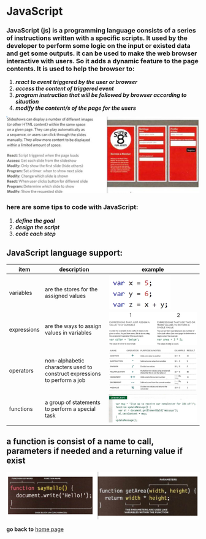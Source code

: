# JavaScript
### JavaScript (js) is a programming language consists of a series of instructions written with a specific scripts. It used by the developer to perform some logic on the input or existed data and get some outputs. it can be used to make the web browser interactive with users. So it adds a dynamic feature to the page contents. It is used to help the browser to:
  1. **_react to event triggered by the user or browser_**
  2. **_access the content of triggered event_**
  3. **_program instruction that will be followed by browser according to situation_**
  4. **_modify the content/s of the page for the users_**

![example2](example2.jpg)

### here are some tips to code with JavaScript:
  1. **_define the goal_**
  2. **_design the script_**
  3. **_code each step_**

## JavaScript language support:
| item        | description | example |
| ----------- | ----------- | ------- |
| variables   | are the stores for the assigned values | ![var](variables.jpg) |
| expressions | are the ways to assign values in variables | ![exp ](expression.jpg) |
| operators   | non-alphabetic characters used to construct expressions to perform a job | ![opa](arithmeticoperators.jpg) |
| functions   | a group of statements to perform a special task | ![func](function.jpg) |

## a function is consist of a name to call, parameters if needed and a returning value if exist

![example3](funcParts.jpg)

**go back to** [home page](README.md)
 